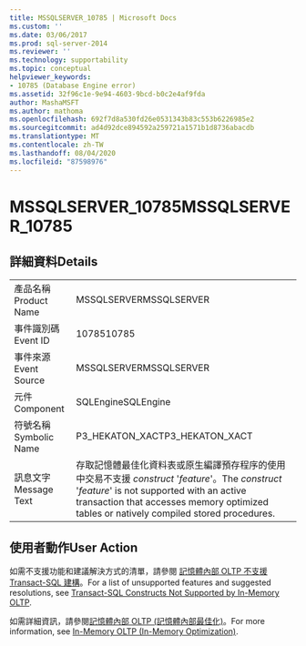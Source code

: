 ```yaml
---
title: MSSQLSERVER_10785 | Microsoft Docs
ms.custom: ''
ms.date: 03/06/2017
ms.prod: sql-server-2014
ms.reviewer: ''
ms.technology: supportability
ms.topic: conceptual
helpviewer_keywords:
- 10785 (Database Engine error)
ms.assetid: 32f96c1e-9e94-4603-9bcd-b0c2e4af9fda
author: MashaMSFT
ms.author: mathoma
ms.openlocfilehash: 692f7d8a530fd26e0531343b83c553b6226985e2
ms.sourcegitcommit: ad4d92dce894592a259721a1571b1d8736abacdb
ms.translationtype: MT
ms.contentlocale: zh-TW
ms.lasthandoff: 08/04/2020
ms.locfileid: "87598976"
---
```

# <a name="mssqlserver_10785"></a><span data-ttu-id="d8674-102">MSSQLSERVER_10785</span><span class="sxs-lookup"><span data-stu-id="d8674-102">MSSQLSERVER_10785</span></span>
    
## <a name="details"></a><span data-ttu-id="d8674-103">詳細資料</span><span class="sxs-lookup"><span data-stu-id="d8674-103">Details</span></span>  
  
|||  
|-|-|  
|<span data-ttu-id="d8674-104">產品名稱</span><span class="sxs-lookup"><span data-stu-id="d8674-104">Product Name</span></span>|<span data-ttu-id="d8674-105">MSSQLSERVER</span><span class="sxs-lookup"><span data-stu-id="d8674-105">MSSQLSERVER</span></span>|  
|<span data-ttu-id="d8674-106">事件識別碼</span><span class="sxs-lookup"><span data-stu-id="d8674-106">Event ID</span></span>|<span data-ttu-id="d8674-107">10785</span><span class="sxs-lookup"><span data-stu-id="d8674-107">10785</span></span>|  
|<span data-ttu-id="d8674-108">事件來源</span><span class="sxs-lookup"><span data-stu-id="d8674-108">Event Source</span></span>|<span data-ttu-id="d8674-109">MSSQLSERVER</span><span class="sxs-lookup"><span data-stu-id="d8674-109">MSSQLSERVER</span></span>|  
|<span data-ttu-id="d8674-110">元件</span><span class="sxs-lookup"><span data-stu-id="d8674-110">Component</span></span>|<span data-ttu-id="d8674-111">SQLEngine</span><span class="sxs-lookup"><span data-stu-id="d8674-111">SQLEngine</span></span>|  
|<span data-ttu-id="d8674-112">符號名稱</span><span class="sxs-lookup"><span data-stu-id="d8674-112">Symbolic Name</span></span>|<span data-ttu-id="d8674-113">P3_HEKATON_XACT</span><span class="sxs-lookup"><span data-stu-id="d8674-113">P3_HEKATON_XACT</span></span>|  
|<span data-ttu-id="d8674-114">訊息文字</span><span class="sxs-lookup"><span data-stu-id="d8674-114">Message Text</span></span>|<span data-ttu-id="d8674-115">存取記憶體最佳化資料表或原生編譯預存程序的使用中交易不支援 *construct* '*feature*'。</span><span class="sxs-lookup"><span data-stu-id="d8674-115">The *construct* '*feature*' is not supported with an active transaction that accesses memory optimized tables or natively compiled stored procedures.</span></span>|  
  
## <a name="user-action"></a><span data-ttu-id="d8674-116">使用者動作</span><span class="sxs-lookup"><span data-stu-id="d8674-116">User Action</span></span>  
 <span data-ttu-id="d8674-117">如需不支援功能和建議解決方式的清單，請參閱 [記憶體內部 OLTP 不支援 Transact-SQL 建構](../in-memory-oltp/transact-sql-constructs-not-supported-by-in-memory-oltp.md)。</span><span class="sxs-lookup"><span data-stu-id="d8674-117">For a list of unsupported features and suggested resolutions, see [Transact-SQL Constructs Not Supported by In-Memory OLTP](../in-memory-oltp/transact-sql-constructs-not-supported-by-in-memory-oltp.md).</span></span>  
  
 <span data-ttu-id="d8674-118">如需詳細資訊，請參閱[記憶體內部 OLTP &#40;記憶體內部最佳化&#41;](../in-memory-oltp/in-memory-oltp-in-memory-optimization.md)。</span><span class="sxs-lookup"><span data-stu-id="d8674-118">For more information, see [In-Memory OLTP &#40;In-Memory Optimization&#41;](../in-memory-oltp/in-memory-oltp-in-memory-optimization.md).</span></span>  
  
  
